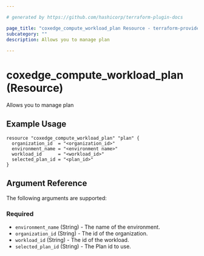 ```yaml
---

# generated by https://github.com/hashicorp/terraform-plugin-docs

page_title: "coxedge_compute_workload_plan Resource - terraform-provider-coxedge"
subcategory: ""
description: Allows you to manage plan
  
---
```


# coxedge_compute_workload_plan (Resource)

Allows you to manage plan

Example Usage
---

```
resource "coxedge_compute_workload_plan" "plan" {
  organization_id  = "<organization_id>"
  environment_name = "<environment name>"
  workload_id      = "<workload_id>"
  selected_plan_id = "<plan_id>"
}
```

<!-- schema generated by tfplugindocs -->

## Argument Reference

The following arguments are supported:

### Required

- `environment_name` (String) - The name of the environment.
- `organization_id` (String) - The id of the organization.
- `workload_id` (String) - The id of the workload.
- `selected_plan_id` (String) - The Plan id to use.

